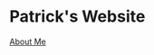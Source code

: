<!DOCTYPE html>
<html>

<body>
  <h1> Patrick's Website </h1>
  
  <a href="page1.html">About Me</a>
  
  
</body>



</html>
